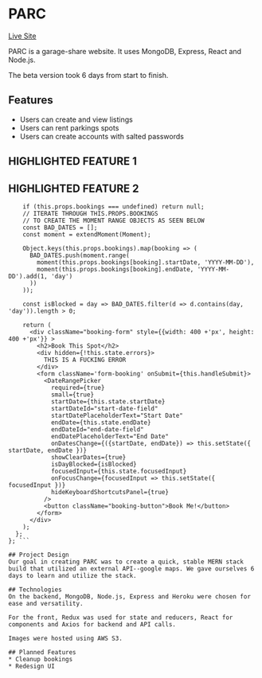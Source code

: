 # PARC

[Live Site](https://lets-parc.herokuapp.com)

PARC is a garage-share website. It uses MongoDB, Express, React and Node.js.

The beta version took 6 days from start to finish.

## Features

* Users can create and view listings
* Users can rent parkings spots
* Users can create accounts with salted passwords

## HIGHLIGHTED FEATURE 1

## HIGHLIGHTED FEATURE 2
``` render() {
    if (this.props.bookings === undefined) return null;
    // ITERATE THROUGH THIS.PROPS.BOOKINGS
    // TO CREATE THE MOMENT RANGE OBJECTS AS SEEN BELOW
    const BAD_DATES = [];
    const moment = extendMoment(Moment);

    Object.keys(this.props.bookings).map(booking => (
      BAD_DATES.push(moment.range(
        moment(this.props.bookings[booking].startDate, 'YYYY-MM-DD'),
        moment(this.props.bookings[booking].endDate, 'YYYY-MM-DD').add(1, 'day')
      ))
    ));

    const isBlocked = day => BAD_DATES.filter(d => d.contains(day, 'day')).length > 0;

    return (
      <div className="booking-form" style={{width: 400 +'px', height: 400 +'px'}} >
        <h2>Book This Spot</h2>
        <div hidden={!this.state.errors}>
          THIS IS A FUCKING ERROR
        </div>
        <form className='form-booking' onSubmit={this.handleSubmit}>
          <DateRangePicker
            required={true}
            small={true}
            startDate={this.state.startDate}
            startDateId="start-date-field"
            startDatePlaceholderText="Start Date"
            endDate={this.state.endDate}
            endDateId="end-date-field"
            endDatePlaceholderText="End Date"
            onDatesChange={({startDate, endDate}) => this.setState({ startDate, endDate })}
            showClearDates={true}
            isDayBlocked={isBlocked}
            focusedInput={this.state.focusedInput}
            onFocusChange={focusedInput => this.setState({ focusedInput })}
            hideKeyboardShortcutsPanel={true}
          />
          <button className="booking-button">Book Me!</button>
        </form>
      </div>
    );
  };
}; ```

## Project Design
Our goal in creating PARC was to create a quick, stable MERN stack build that utilized an external API--google maps. We gave ourselves 6 days to learn and utilize the stack.

## Technologies
On the backend, MongoDB, Node.js, Express and Heroku were chosen for ease and versatility.

For the front, Redux was used for state and reducers, React for components and Axios for backend and API calls.

Images were hosted using AWS S3.

## Planned Features
* Cleanup bookings
* Redesign UI